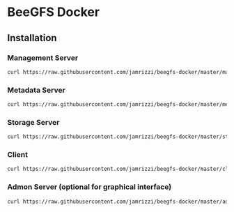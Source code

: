 # BeeGFS Docker

## Installation

### Management Server
```sh
curl https://raw.githubusercontent.com/jamrizzi/beegfs-docker/master/management-install.sh && sudo management-install.sh
```

### Metadata Server
```sh
curl https://raw.githubusercontent.com/jamrizzi/beegfs-docker/master/metadata-install.sh && sudo metadata-install.sh
```

### Storage Server
```sh
curl https://raw.githubusercontent.com/jamrizzi/beegfs-docker/master/storage-install.sh && sudo storage-install.sh
```

### Client
```sh
curl https://raw.githubusercontent.com/jamrizzi/beegfs-docker/master/client-install.sh && sudo client-install.sh
```

### Admon Server (optional for graphical interface)
```sh
curl https://raw.githubusercontent.com/jamrizzi/beegfs-docker/master/admon-install.sh && sudo admon-install.sh
```
